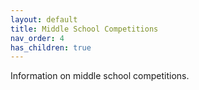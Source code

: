 ```yaml
---
layout: default
title: Middle School Competitions
nav_order: 4
has_children: true
---
```


Information on middle school competitions.